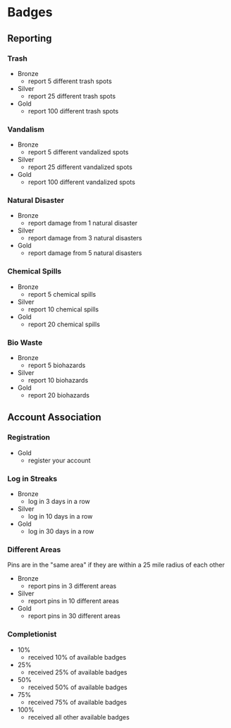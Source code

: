 # Badges

## Reporting

### Trash

* Bronze
    * report 5 different trash spots
* Silver
    * report 25 different trash spots
* Gold
    * report 100 different trash spots

### Vandalism

* Bronze
    * report 5 different vandalized spots
* Silver
    * report 25 different vandalized spots
* Gold
    * report 100 different vandalized spots

### Natural Disaster

* Bronze
    * report damage from 1 natural disaster
* Silver
    * report damage from 3 natural disasters
* Gold
    * report damage from 5 natural disasters

### Chemical Spills

* Bronze
    * report 5 chemical spills
* Silver
    * report 10 chemical spills
* Gold
    * report 20 chemical spills

### Bio Waste

* Bronze
    * report 5 biohazards
* Silver
    * report 10 biohazards
* Gold
    * report 20 biohazards

## Account Association

### Registration

* Gold
    * register your account

### Log in Streaks

* Bronze
    * log in 3 days in a row
* Silver
    * log in 10 days in a row
* Gold
    * log in 30 days in a row

### Different Areas
Pins are in the "same area" if they are within a 25 mile radius of each other

* Bronze
    * report pins in 3 different areas
* Silver
    * report pins in 10 different areas
* Gold
    * report pins in 30 different areas

### Completionist

* 10%
    * received 10% of available badges
* 25%
    * received 25% of available badges
* 50%
    * received 50% of available badges
* 75%
    * received 75% of available badges
* 100%
    * received all other available badges
